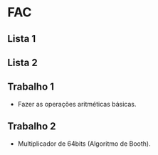 # FAC

## Lista 1

## Lista 2

## Trabalho 1

- Fazer as operações aritméticas básicas.

## Trabalho 2

- Multiplicador de 64bits (Algoritmo de Booth).
